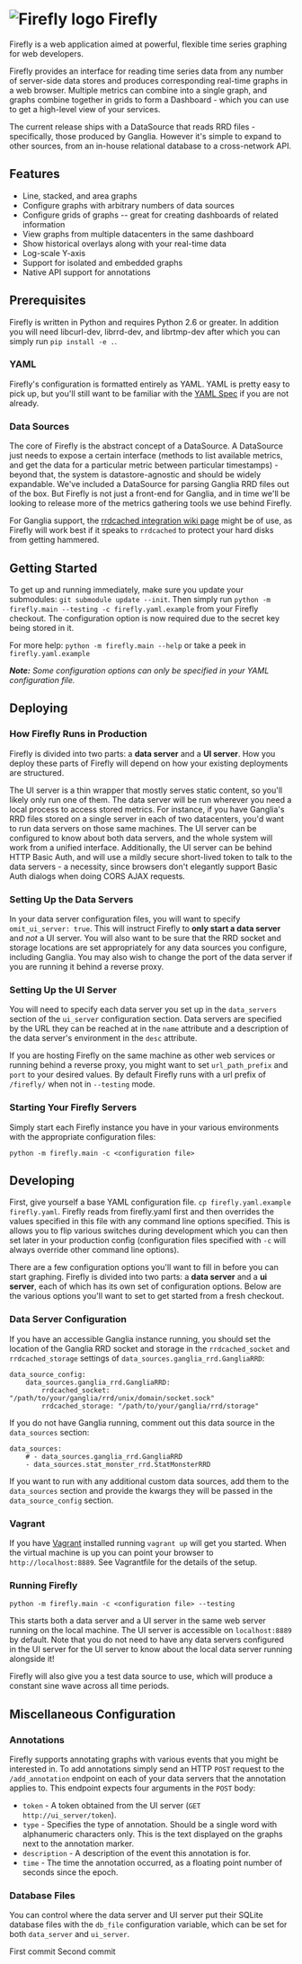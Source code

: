 # ![Firefly logo](https://raw.github.com/Yelp/firefly/master/docs/firefly-small.png) Firefly

Firefly is a web application aimed at powerful, flexible time series graphing for web developers.

Firefly provides an interface for reading time series data from any number of server-side data stores and produces corresponding real-time graphs in a web browser. Multiple metrics can combine into a single graph, and graphs combine together in grids to form a Dashboard - which you can use to get a high-level view of your services.

The current release ships with a DataSource that reads RRD files - specifically, those produced by Ganglia.  However it's simple to expand to other sources, from an in-house relational database to a cross-network API.

## Features

* Line, stacked, and area graphs
* Configure graphs with arbitrary numbers of data sources
* Configure grids of graphs -- great for creating dashboards of related information
* View graphs from multiple datacenters in the same dashboard
* Show historical overlays along with your real-time data
* Log-scale Y-axis
* Support for isolated and embedded graphs
* Native API support for annotations

## Prerequisites

Firefly is written in Python and requires Python 2.6 or greater. In addition you will need libcurl-dev, librrd-dev, and librtmp-dev after which you can simply run `pip install -e .`.

### YAML

Firefly's configuration is formatted entirely as YAML. YAML is pretty easy to pick up, but you'll still want to be familiar with the [YAML Spec](http://www.yaml.org/spec/1.2/spec.html) if you are not already.

### Data Sources

The core of Firefly is the abstract concept of a DataSource. A DataSource just needs to expose a certain interface (methods to list available metrics, and get the data for a particular metric between particular timestamps) - beyond that, the system is datastore-agnostic and should be widely expandable.  We've included a DataSource for parsing Ganglia RRD files out of the box.  But Firefly is not just a front-end for Ganglia, and in time we'll be looking to release more of the metrics gathering tools we use behind Firefly.

For Ganglia support, the [rrdcached integration wiki page](http://sourceforge.net/apps/trac/ganglia/wiki/rrdcached_integration) might be of use, as Firefly will work best if it speaks to `rrdcached` to protect your hard disks from getting hammered.

## Getting Started

To get up and running immediately, make sure you update your submodules: `git submodule update --init`. Then simply run `python -m firefly.main --testing -c firefly.yaml.example` from your Firefly checkout.  The configuration option is now required due to the secret key being stored in it.

For more help: `python -m firefly.main --help` or take a peek in `firefly.yaml.example`

_**Note:** Some configuration options can only be specified in your YAML configuration file._

## Deploying

### How Firefly Runs in Production

Firefly is divided into two parts: a **data server** and a **UI server**. How you deploy these parts of Firefly will depend on how your existing deployments are structured.

The UI server is a thin wrapper that mostly serves static content, so you'll likely only run one of them.  The data server will be run wherever you need a local process to access stored metrics.  For instance, if you have Ganglia's RRD files stored on a single server in each of two datacenters, you'd want to run data servers on those same machines.  The UI server can be configured to know about both data servers, and the whole system will work from a unified interface.  Additionally, the UI server can be behind HTTP Basic Auth, and will use a mildly secure short-lived token to talk to the data servers - a necessity, since browsers don't elegantly support Basic Auth dialogs when doing CORS AJAX requests.

### Setting Up the Data Servers

In your data server configuration files, you will want to specify `omit_ui_server: true`. This will instruct Firefly to **only start a data server** and _not_ a UI server. You will also want to be sure that the RRD socket and storage locations are set appropriately for any data sources you configure, including Ganglia.  You may also wish to change the port of the data server if you are running it behind a reverse proxy.

### Setting Up the UI Server

You will need to specify each data server you set up in the `data_servers` section of the `ui_server` configuration section. Data servers are specified by the URL they can be reached at in the `name` attribute and a description of the data server's environment in the `desc` attribute.

If you are hosting Firefly on the same machine as other web services or running behind a reverse proxy, you might want to set `url_path_prefix` and `port` to your desired values. By default Firefly runs with a url prefix of `/firefly/` when not in `--testing` mode.

### Starting Your Firefly Servers

Simply start each Firefly instance you have in your various environments with the appropriate configuration files:

`python -m firefly.main -c <configuration file>`


## Developing

First, give yourself a base YAML configuration file. `cp firefly.yaml.example firefly.yaml`. Firefly reads from firefly.yaml first and then overrides the values specified in this file with any command line options specified. This is allows you to flip various switches during development which you can then set later in your production config (configuration files specified with `-c` will always override other command line options).

There are a few configuration options you'll want to fill in before you can start graphing. Firefly is divided into two parts: a **data server** and a **ui server**, each of which has its own set of configuration options. Below are the various options you'll want to set to get started from a fresh checkout.

### Data Server Configuration

If you have an accessible Ganglia instance running, you should set the location of the Ganglia RRD socket and storage in the `rrdcached_socket` and `rrdcached_storage` settings of `data_sources.ganglia_rrd.GangliaRRD`:

	data_source_config:
		data_sources.ganglia_rrd.GangliaRRD:
			rrdcached_socket: "/path/to/your/ganglia/rrd/unix/domain/socket.sock"
			rrdcached_storage: "/path/to/your/ganglia/rrd/storage"

If you do not have Ganglia running, comment out this data source in the `data_sources` section:

	data_sources:
		# - data_sources.ganglia_rrd.GangliaRRD
		- data_sources.stat_monster_rrd.StatMonsterRRD

If you want to run with any additional custom data sources, add them to the `data_sources` section and provide the kwargs they will be passed in the `data_source_config` section.

### Vagrant

If you have [Vagrant](http://www.vagrantup.com/) installed running `vagrant up` will get you started. When the virtual machine is up you can point your browser to `http://localhost:8889`. See Vagrantfile for the details of the setup.

### Running Firefly

`python -m firefly.main -c <configuration file> --testing`

This starts both a data server and a UI server in the same web server running on the local machine. The UI server is accessible on `localhost:8889` by default. Note that you do not need to have any data servers configured in the UI server for the UI server to know about the local data server running alongside it!

Firefly will also give you a test data source to use, which will produce a constant sine wave across all time periods.

## Miscellaneous Configuration

### Annotations

Firefly supports annotating graphs with various events that you might be interested in. To add annotations simply send an HTTP `POST` request to the `/add_annotation` endpoint on each of your data servers that the annotation applies to. This endpoint expects four arguments in the `POST` body:

* `token` - A token obtained from the UI server (`GET http://ui_server/token`).
* `type` - Specifies the type of annotation. Should be a single word with alphanumeric characters only. This is the text displayed on the graphs next to the annotation marker.
* `description` - A description of the event this annotation is for.
* `time` - The time the annotation occurred, as a floating point number of seconds since the epoch.

### Database Files

You can control where the data server and UI server put their SQLite database files with the `db_file` configuration variable, which can be set for both `data_server` and `ui_server`.

First commit
Second commit
